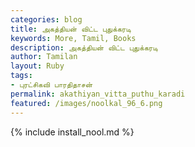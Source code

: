 ```yaml
---  
categories: blog  
title: அகத்தியன் விட்ட புதுக்கரடி
keywords: More, Tamil, Books  
description: அகத்தியன் விட்ட புதுக்கரடி
author: Tamilan  
layout: Ruby  
tags:     
- புரட்சிகவி பாரதிதாசன்
permalink: akathiyan_vitta_puthu_karadi  
featured: /images/noolkal_96_6.png  
---  
```

{% include install_nool.md %}  

